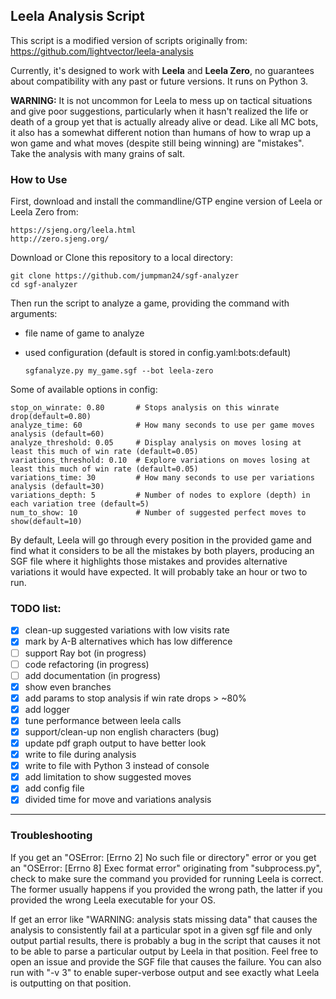 ## Leela Analysis Script

This script is a modified version of scripts originally from:
https://github.com/lightvector/leela-analysis

Currently, it's designed to work with **Leela** and **Leela Zero**, no guarantees about compatibility with any past or future versions. 
It runs on Python 3.

**WARNING:** It is not uncommon for Leela to mess up on tactical situations and give poor suggestions, particularly when it hasn't
realized the life or death of a group yet that is actually already alive or dead. Like all MC bots, it also has a somewhat different
notion than humans of how to wrap up a won game and what moves (despite still being winning) are "mistakes". Take the analysis with
many grains of salt.

### How to Use
First, download and install the commandline/GTP engine version of Leela or Leela Zero from:

    https://sjeng.org/leela.html
    http://zero.sjeng.org/

Download or Clone this repository to a local directory:

    git clone https://github.com/jumpman24/sgf-analyzer
    cd sgf-analyzer

Then run the script to analyze a game, providing the command with arguments:
* file name of game to analyze 
* used configuration (default is stored in config.yaml:bots:default) 
   
      sgfanalyze.py my_game.sgf --bot leela-zero

Some of available options in config:

    stop_on_winrate: 0.80       # Stops analysis on this winrate drop(default=0.80)
    analyze_time: 60            # How many seconds to use per game moves analysis (default=60)
    analyze_threshold: 0.05     # Display analysis on moves losing at least this much of win rate (default=0.05)
    variations_threshold: 0.10  # Explore variations on moves losing at least this much of win rate (default=0.05)
    variations_time: 30         # How many seconds to use per variations analysis (default=30)
    variations_depth: 5         # Number of nodes to explore (depth) in each variation tree (default=5)
    num_to_show: 10             # Number of suggested perfect moves to show(default=10)

By default, Leela will go through every position in the provided game and find what it considers to be all the mistakes by both players,
producing an SGF file where it highlights those mistakes and provides alternative variations it would have expected. It will probably take
an hour or two to run.

### TODO list:

   - [x] clean-up suggested variations with low visits rate
   - [x] mark by A-B alternatives which has low difference
   - [ ] support Ray bot (in progress) 
   - [ ] code refactoring (in progress) 
   - [ ] add documentation (in progress) 
   - [x] show even branches
   - [x] add params to stop analysis if win rate drops > ~80%
   - [x] add logger
   - [x] tune performance between leela calls
   - [x] support/clean-up non english characters (bug)
   - [x] update pdf graph output to have better look
   - [x] write to file during analysis
   - [x] write to file with Python 3 instead of console
   - [x] add limitation to show suggested moves
   - [x] add config file
   - [x] divided time for move and variations analysis

___

### Troubleshooting

If you get an "OSError: [Errno 2] No such file or directory" error or you get an "OSError: [Errno 8] Exec format error" originating from "subprocess.py",
check to make sure the command you provided for running Leela is correct. The former usually happens if you provided the wrong path, the latter if
you provided the wrong Leela executable for your OS.

If get an error like "WARNING: analysis stats missing data" that causes the analysis to consistently fail at a particular spot in a given sgf file and only
output partial results, there is probably a bug in the script that causes it not to be able to parse a particular output by Leela in that position. Feel
free to open an issue and provide the SGF file that causes the failure. You can also run with "-v 3" to enable super-verbose output and see exactly what
Leela is outputting on that position.
